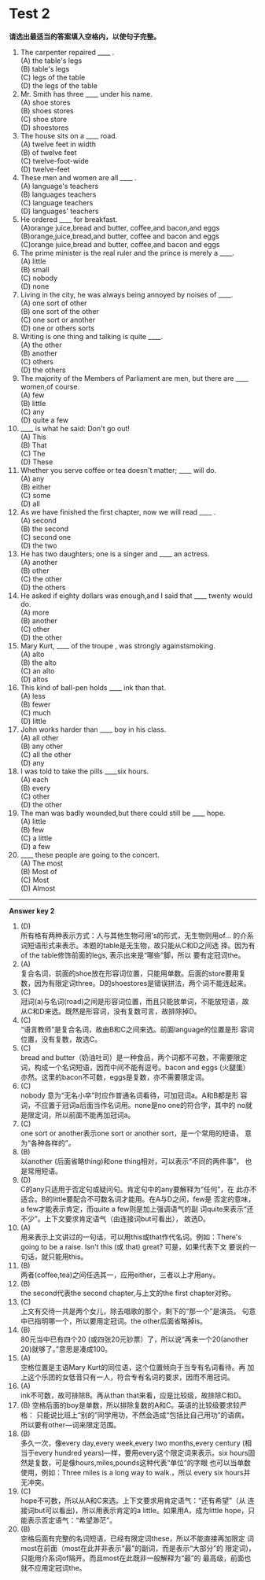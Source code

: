 # Test 2

<b>请选出最适当的答案填入空格内，以使句子完整。</b>  

>  
1. The carpenter repaired ____ .  
(A) the table's legs  
(B) table's legs  
(C) legs of the table  
(D) the legs of the table  
2. Mr. Smith has three ____ under his name.  
(A) shoe stores  
(B) shoes stores  
(C) shoe store  
(D) shoestores  
3. The house sits on a ____ road.  
(A) twelve feet in width  
(B) of twelve feet  
(C) twelve-foot-wide  
(D) twelve-feet  
4. These men and women are all ____ .    
(A) language's teachers  
(B) languages teachers  
(C) language teachers  
(D) languages' teachers  
5. He ordered ____ for breakfast.  
(A)orange juice,bread and butter, coffee,and bacon,and eggs  
(B)orange,juice,bread,and butter, coffee and bacon and eggs  
(C)orange juice,bread and butter, coffee,and bacon and eggs  
6. The prime minister is the real ruler and the prince is merely a ____.  
(A) little  
(B) small  
(C) nobody  
(D) none  
7. Living in the city, he was always being annoyed by noises of ____.  
(A) one sort of other  
(B) one sort of the other  
(C) one sort or another  
(D) one or others sorts  
8. Writing is one thing and talking is quite ____.  
(A) the other  
(B) another  
(C) others  
(D) the others  
9. The majority of the Members of Parliament are men, but there are ____ women,of course.  
(A) few  
(B) little  
(C) any  
(D) quite a few  
10. ____ is what he said: Don't go out!  
(A) This  
(B) That  
(C) The  
(D) These  
11. Whether you serve coffee or tea doesn't matter; ____ will do.  
(A) any  
(B) either  
(C) some  
(D) all  
12. As we have finished the first chapter, now we will read ____ .  
(A) second  
(B) the second  
(C) second one  
(D) the two  
13. He has two daughters; one is a singer and ____ an actress.  
(A) another  
(B) other  
(C) the other  
(D) the others  
14. He asked if eighty dollars was enough,and I said that ____ twenty would do.  
(A) more  
(B) another  
(C) other  
(D) the other  
15. Mary Kurt, ____ of the troupe , was strongly againstsmoking.  
(A) alto  
(B) the alto  
(C) an alto  
(D) altos  
16. This kind of ball-pen holds ____ ink than that.  
(A) less  
(B) fewer  
(C) much  
(D) little  
17. John works harder than ____ boy in his class.  
(A) all other  
(B) any other  
(C) all the other  
(D) any  
18. I was told to take the pills ____six hours.  
(A) each  
(B) every  
(C) other  
(D) the other  
19. The man was badly wounded,but there could still be ____ hope.    
(A) little  
(B) few  
(C) a little  
(D) a few  
20. ____ these people are going to the concert.  
(A) The most  
(B) Most of  
(C) Most  
(D) Almost  


---


**Answer key 2**
>  
1. (D)  
所有格有两种表示方式：人与其他生物可用’s的形式，无生物则用of...
的介系词短语形式来表示。本题的table是无生物，故只能从C和D之间选
择。因为有of the table修饰前面的legs, 表示出来是“哪些”脚，所以
要有定冠词the。
2. (A)  
复合名词，前面的shoe放在形容词位置，只能用单数。后面的store要用复
数，因为有限定词three。D的shoestores是错误拼法，两个词不能连起来。
3. (C)  
冠词(a)与名词(road)之间是形容词位置，而且只能放单词，不能放短语，故
从C和D来选。既然是形容词，没有复数可言，故排除掉D。
4. (C)  
“语言教师”是复合名词，故由B和C之间来选。前面language的位置是形
容词位置，没有复数，故选C。
5. (C)  
bread and butter（奶油吐司）是一种食品，两个词都不可数，不需要限定
词，构成一个名词短语，因而中间不能有逗号。bacon and eggs (火腿蛋）
亦然。这里的bacon不可数，eggs是复数，亦不需要限定词。
6. (C)    
nobody 意为“无名小卒”时应作普通名词看待，可加冠词a。A和B都是形
容词，不应置于冠词a后面当作名词用。none是no one的符合字，其中的
no就是限定词，所以前面不能再加冠词a。
7. (C)  
one sort or another表示one sort or another sort，是一个常用的短语，
意为“各种各样的”。
8. (B)  
以another (后面省略thing)和one thing相对，可以表示“不同的两件事”，
也是常用短语。
9. (D)  
C的any只适用于否定句或疑问句。肯定句中的any要解释为“任何”，在
此亦不适合。B的little要配合不可数名词才能用。在A与D之间，few是
否定的意味，a few才能表示肯定，而quite a few则是加上强调语气的副
词quite来表示“还不少”。上下文要求肯定语气（由连接词but可看出），
故选D。
10. (A)  
用来表示上文讲过的一句话，可以用this或that作代名词。例如：There's
going to be a raise. Isn't this (或 that) great? 可是，如果代表下文
要说的一句话，就只能用this。
11. (B)  
两者(coffee,tea)之间任选其一，应用either，三者以上才用any。
12. (B)  
the second代表the second chapter,与上文的the first chapter对称。
13. (C)  
上文有交待一共是两个女儿，除去唱歌的那个，剩下的“那一个”是演员。
句意中已指明哪一个，所以要用定冠词。the other后面省略掉is。
14. (B)  
80元当中已有四个20 (或四张20元钞票）了，所以说“再来一个20(another
20)就够了。”意思是凑成100。
15. (A)  
空格位置是主语Mary Kurt的同位语，这个位置倾向于当专有名词看待。再
加上这个乐团的女低音只有一人，符合专有名词的要求，因而不用冠词。
16. (A)  
ink不可数，故可排除B。再从than that来看，应是比较级，故排除C和D。
17. (B)
空格后面的boy是单数，所以排除复数的A和C。英语的比较级要求较严格：
只能说比班上“别的”同学用功，不然会造成“包括比自己用功”的语病，
所以要有other—词来限定范围。
18. (B)  
多久一次，像every day,every week,every two months,every century
(相当于every hundred years)—样，要用every这个限定词来表示。six
hours固然是复数，可是像hours,miles,pounds这种代表“单位”的字眼
也可以当单数使用，例如：Three miles is a long way to walk.，所以 every
six hours并无冲突。
19. (C)  
hope不可数，所以从A和C来选。上下文要求用肯定语气：“还有希望”（从
连接词but可以看出)，所以用表示肯定的a little。如果用A，成为little
hope，只能表示否定语气：“希望渺茫”。
20. (B)  
空格后面有完整的名词短语，已经有限定词these，所以不能直接再加限定
词most在前面（most在此并非表示“最”的副词，而是表示“大部分”的
限定词)，只能用介系词of隔开。而且most在此既非一般解释为“最”的
最高级，前面也就不应用定冠词the。